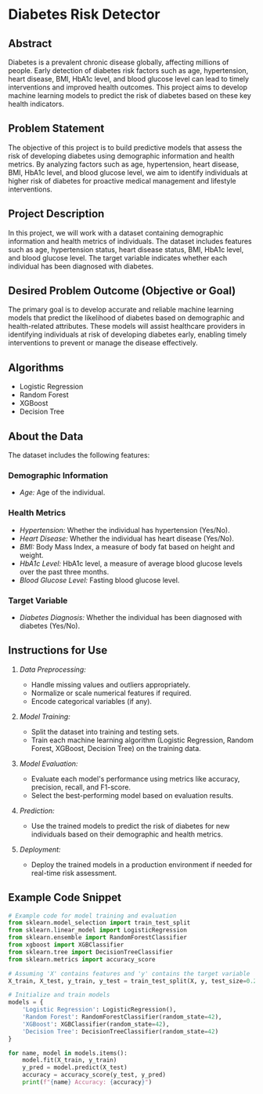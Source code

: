 # Diabetes Risk Detector

## Abstract
Diabetes is a prevalent chronic disease globally, affecting millions of people. Early detection of diabetes risk factors such as age, hypertension, heart disease, BMI, HbA1c level, and blood glucose level can lead to timely interventions and improved health outcomes. This project aims to develop machine learning models to predict the risk of diabetes based on these key health indicators.

## Problem Statement
The objective of this project is to build predictive models that assess the risk of developing diabetes using demographic information and health metrics. By analyzing factors such as age, hypertension, heart disease, BMI, HbA1c level, and blood glucose level, we aim to identify individuals at higher risk of diabetes for proactive medical management and lifestyle interventions.

## Project Description
In this project, we will work with a dataset containing demographic information and health metrics of individuals. The dataset includes features such as age, hypertension status, heart disease status, BMI, HbA1c level, and blood glucose level. The target variable indicates whether each individual has been diagnosed with diabetes.

## Desired Problem Outcome (Objective or Goal)
The primary goal is to develop accurate and reliable machine learning models that predict the likelihood of diabetes based on demographic and health-related attributes. These models will assist healthcare providers in identifying individuals at risk of developing diabetes early, enabling timely interventions to prevent or manage the disease effectively.

## Algorithms
- Logistic Regression
- Random Forest
- XGBoost
- Decision Tree

## About the Data
The dataset includes the following features:

### Demographic Information
- *Age:* Age of the individual.

### Health Metrics
- *Hypertension:* Whether the individual has hypertension (Yes/No).
- *Heart Disease:* Whether the individual has heart disease (Yes/No).
- *BMI:* Body Mass Index, a measure of body fat based on height and weight.
- *HbA1c Level:* HbA1c level, a measure of average blood glucose levels over the past three months.
- *Blood Glucose Level:* Fasting blood glucose level.

### Target Variable
- *Diabetes Diagnosis:* Whether the individual has been diagnosed with diabetes (Yes/No).

## Instructions for Use
1. *Data Preprocessing:*
   - Handle missing values and outliers appropriately.
   - Normalize or scale numerical features if required.
   - Encode categorical variables (if any).

2. *Model Training:*
   - Split the dataset into training and testing sets.
   - Train each machine learning algorithm (Logistic Regression, Random Forest, XGBoost, Decision Tree) on the training data.

3. *Model Evaluation:*
   - Evaluate each model's performance using metrics like accuracy, precision, recall, and F1-score.
   - Select the best-performing model based on evaluation results.

4. *Prediction:*
   - Use the trained models to predict the risk of diabetes for new individuals based on their demographic and health metrics.

5. *Deployment:*
   - Deploy the trained models in a production environment if needed for real-time risk assessment.

## Example Code Snippet

```python
# Example code for model training and evaluation
from sklearn.model_selection import train_test_split
from sklearn.linear_model import LogisticRegression
from sklearn.ensemble import RandomForestClassifier
from xgboost import XGBClassifier
from sklearn.tree import DecisionTreeClassifier
from sklearn.metrics import accuracy_score

# Assuming 'X' contains features and 'y' contains the target variable 'Diabetes Diagnosis'
X_train, X_test, y_train, y_test = train_test_split(X, y, test_size=0.2, random_state=42)

# Initialize and train models
models = {
    'Logistic Regression': LogisticRegression(),
    'Random Forest': RandomForestClassifier(random_state=42),
    'XGBoost': XGBClassifier(random_state=42),
    'Decision Tree': DecisionTreeClassifier(random_state=42)
}

for name, model in models.items():
    model.fit(X_train, y_train)
    y_pred = model.predict(X_test)
    accuracy = accuracy_score(y_test, y_pred)
    print(f"{name} Accuracy: {accuracy}")
